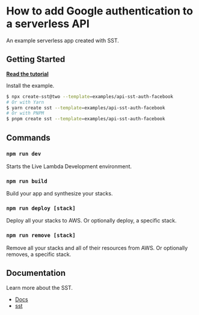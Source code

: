 # How to add Google authentication to a serverless API

An example serverless app created with SST.

## Getting Started

[**Read the tutorial**](https://sst.dev/examples/how-to-add-facebook-login-to-your-sst-apps.html)

Install the example.

```bash
$ npx create-sst@two --template=examples/api-sst-auth-facebook
# Or with Yarn
$ yarn create sst --template=examples/api-sst-auth-facebook
# Or with PNPM
$ pnpm create sst --template=examples/api-sst-auth-facebook
```

## Commands

### `npm run dev`

Starts the Live Lambda Development environment.

### `npm run build`

Build your app and synthesize your stacks.

### `npm run deploy [stack]`

Deploy all your stacks to AWS. Or optionally deploy, a specific stack.

### `npm run remove [stack]`

Remove all your stacks and all of their resources from AWS. Or optionally removes, a specific stack.

## Documentation

Learn more about the SST.

- [Docs](https://docs.sst.dev/)
- [sst](https://docs.sst.dev/packages/sst)
